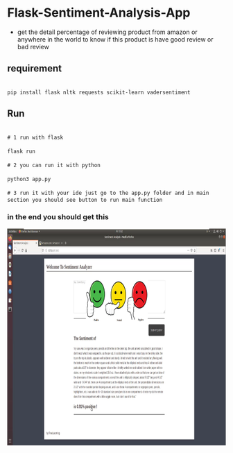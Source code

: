 # Flask-Sentiment-Analysis-App

* get the detail percentage of reviewing product from amazon or anywhere in the world to know if this product is have good review or bad review

## requirement

```shell

pip install flask nltk requests scikit-learn vadersentiment

```


## Run

```shell

# 1 run with flask

flask run

# 2 you can run it with python

python3 app.py

# 3 run it with your ide just go to the app.py folder and in main section you should see button to run main function

```

### in the end you should get this

<img src = "Building a Sentiment Analysys Flask App using nltk.png" width = 800px height = 500px>
